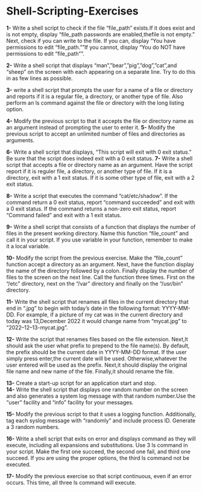 # Shell-Scripting-Exercises

**1-** Write a shell script to check if the file “file_path” exists.If it does exist and is not empty, display “file_path passwords are enabled,thefile is not empty.”
Next, check if you can write to the file. If you can, display “You have permissions to edit “file_path.””If you cannot, display
“You do NOT have permissions to edit “file_path””.

**2-** Write a shell script that displays “man”,”bear”,”pig”,”dog”,”cat”,and “sheep” on the screen with each appearing on a separate line.
Try to do this in as few lines as possible.

**3-** write a shell script that prompts the user for a name of a file or directory and reports if it is a regular file, a directory, or another type of file. 
Also perform an ls command against the file or directory with the long listing option.

**4-** Modify the previous script to that it accepts the file or directory name as an argument instead of prompting the user to enter it.
**5-** Modify the previous script to accept an unlimited number of files and directories as arguments.

**6-** Write a shell script that displays, “This script will exit with 0 exit status.” Be sure that the script does indeed exit with a 0 exit status.
**7-** Write a shell script that accepts a file or directory name as an argument. Have the script report if it is reguler file, a directory, or another type of file. 
If it is a directory, exit with a 1 exit status. If it is some other type of file, exit with a 2 exit status.

**8-** Write a script that executes the command “cat/etc/shadow”. If the command return a 0 exit status, report “command succeeded” and exit with a 0 exit status. 
If the command returns a non-zero exit status, report “Command failed” and exit with a 1 exit status.

**9-** Write a shell script that consists of a function that displays the number of files in the present working directory. Name this function “file_count” and call it in your script. 
If you use variable in your function, remember to make it a local variable.

**10-** Modify the script from the previous exercise. Make the “file_count” function accept a directory as an argument. Next, have the function display the name of the directory followed by a colon.
Finally display the number of files to the screen on the next line. Call the function three times. First on the “/etc” directory, next on the “/var” directory and finally on the “/usr/bin” directory.

**11-** Write the shell script that renames all files in the current directory that end in “.jpg” to begin with today’s date in the following format: YYYY-MM-DD.
For example, if a picture of my cat was in the current directory and today was 13,December 2022 it would change name from “mycat.jpg” to “2022–12–13-mycat.jpg”.

**12-** Write the script that renames files based on the file extension. Next,It should ask the user what prefix to prepend to the file name(s). By default, the prefix should be the current date in YYYY-MM-DD format.
If the user simply press enter,the current date will be used. Otherwise,whatever the user entered will be used as the prefix. Next,it should display the original file name and new name of the file. Finally,it should rename the file.

**13-** Create a start-up script for an application start and stop.<br />
**14-** Write the shell script that displays one random number on the screen and also generates a system log message with that random number.Use the “user” facility and “info” facility for your messages.

**15-** Modify the previous script to that it uses a logging function. Additionally, tag each syslog message with “randomly” and include process ID. Generate a 3 random numbers.

**16-** Write a shell script that exits on error and displays command as they will execute, including all expansions and substitutions. Use 3 ls command in your script. Make the first one succeed, the second one fail, and third one succeed. 
If you are using the proper options, the third ls command not be executed.

**17-** Modify the previous exercise so that script continuous, even if an error occurs. This time, all three ls command will execute.
